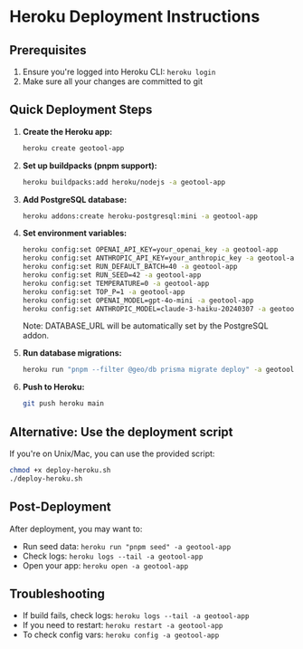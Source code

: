 # Heroku Deployment Instructions

## Prerequisites
1. Ensure you're logged into Heroku CLI: `heroku login`
2. Make sure all your changes are committed to git

## Quick Deployment Steps

1. **Create the Heroku app:**
   ```bash
   heroku create geotool-app
   ```

2. **Set up buildpacks (pnpm support):**
   ```bash
   heroku buildpacks:add heroku/nodejs -a geotool-app
   ```

3. **Add PostgreSQL database:**
   ```bash
   heroku addons:create heroku-postgresql:mini -a geotool-app
   ```

4. **Set environment variables:**
   ```bash
   heroku config:set OPENAI_API_KEY=your_openai_key -a geotool-app
   heroku config:set ANTHROPIC_API_KEY=your_anthropic_key -a geotool-app
   heroku config:set RUN_DEFAULT_BATCH=40 -a geotool-app
   heroku config:set RUN_SEED=42 -a geotool-app
   heroku config:set TEMPERATURE=0 -a geotool-app
   heroku config:set TOP_P=1 -a geotool-app
   heroku config:set OPENAI_MODEL=gpt-4o-mini -a geotool-app
   heroku config:set ANTHROPIC_MODEL=claude-3-haiku-20240307 -a geotool-app
   ```
   
   Note: DATABASE_URL will be automatically set by the PostgreSQL addon.

5. **Run database migrations:**
   ```bash
   heroku run "pnpm --filter @geo/db prisma migrate deploy" -a geotool-app
   ```

6. **Push to Heroku:**
   ```bash
   git push heroku main
   ```

## Alternative: Use the deployment script

If you're on Unix/Mac, you can use the provided script:
```bash
chmod +x deploy-heroku.sh
./deploy-heroku.sh
```

## Post-Deployment

After deployment, you may want to:
- Run seed data: `heroku run "pnpm seed" -a geotool-app`
- Check logs: `heroku logs --tail -a geotool-app`
- Open your app: `heroku open -a geotool-app`

## Troubleshooting

- If build fails, check logs: `heroku logs --tail -a geotool-app`
- If you need to restart: `heroku restart -a geotool-app`
- To check config vars: `heroku config -a geotool-app`

